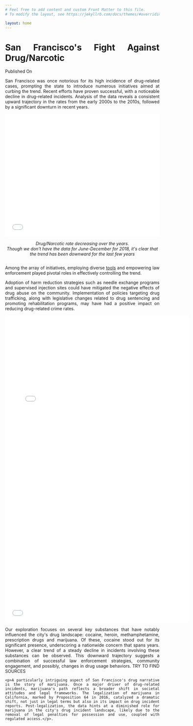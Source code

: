 ```yaml
---
# Feel free to add content and custom Front Matter to this file.
# To modify the layout, see https://jekyllrb.com/docs/themes/#overriding-theme-defaults

layout: home
---
```

<div style="text-align: justify;">
    <h1><strong>San Francisco's Fight Against Drug/Narcotic</strong></h1>
    <time datetime="2024-04-02">Published On</time>
    <p> San Francisco was once notorious for its high incidence of drug-related cases, prompting the state to introduce numerous initiatives aimed at curbing the trend. Recent efforts have proven successful, with a noticeable decline in drug-related incidents. Analysis of the data reveals a consistent upward trajectory in the rates from the early 2000s to the 2010s, followed by a significant downturn in recent years.</p>
</div>

<div style="display: flex; justify-content: center; align-items: center;">
    <div style="width: 100%; text-align: center;">
        <iframe src="/Notebook.html" width="100%" height="400" frameborder="0"></iframe>
        <p style="font-style: italic;">Drug/Narcotic rate decreasing over the years.<br> Though we don't have the data for June-December for 2018, it's clear that the trend has been downward for the last few years
        </p>
    </div>
</div>

<div style="text-align: justify;">
    <p>Among the array of initiatives, employing diverse <a href="https://www.kqed.org/stateofhealth/363143/san-franciscos-newest-tool-to-prevent-opioid-overdoses-tests-drugs-starts-conversations">tools</a> and empowering law enforcement played pivotal roles in effectively controlling the trend.</p>
    <p> Adoption of harm reduction strategies such as needle exchange programs and supervised injection sites could have mitigated the negative effects of drug abuse on the community. Implementation of policies targeting drug trafficking, along with legislative changes related to drug sentencing and promoting rehabilitation programs, may have had a positive impact on reducing drug-related crime rates. </p>
    <!-- Add more text here -->
</div>

<div style="display: flex; justify-content: center; align-items: center;">
    <div style="width: 100%; text-align: center;">
        <iframe src="/static/lineplot.html" width="600" height="600" frameborder="0"></iframe>
        <iframe src="/static/stackedbars.html" width="600" height="400" frameborder="0"></iframe>
    </div>
</div>

<div style="text-align: justify;">
    <p>Our exploration focuses on several key substances that have notably influenced the city's drug landscape: cocaine, heroin, methamphetamine, prescription drugs and marijuana. Of these, cocaine stood out for its significant presence, underscoring a nationwide concern that spans years. However, a clear trend of a steady decline in incidents involving these substances can be observed. This downward trajectory suggests a combination of successful law enforcement strategies, community engagement, and possibly, changes in drug usage behaviors. TRY TO FIND SOURCES</p>


    <p>A particularly intriguing aspect of San Francisco's drug narrative is the story of marijuana. Once a major driver of drug-related incidents, marijuana's path reflects a broader shift in societal attitudes and legal frameworks. The legalization of marijuana in California, marked by Proposition 64 in 2016, catalyzed a dramatic shift, not just in legal terms but also in its impact on drug incident reports. Post-legalization, the data hints at a diminished role for marijuana in the city's drug incident landscape, likely due to the removal of legal penalties for possession and use, coupled with regulated access.</p>.
</div>
